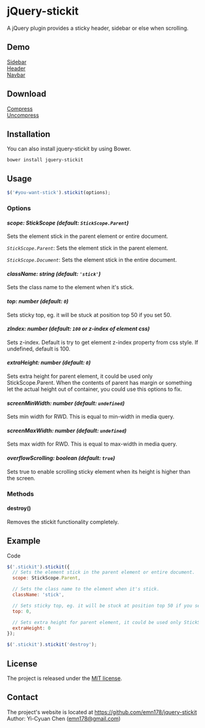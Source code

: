 # jQuery-stickit
A jQuery plugin provides a sticky header, sidebar or else when scrolling.

## Demo
[Sidebar](https://emn178.github.io/jquery-stickit/samples/sidebar/)  
[Header](https://emn178.github.io/jquery-stickit/samples/header/)  
[Navbar](https://emn178.github.io/jquery-stickit/samples/navbar/)

## Download
[Compress](https://raw.github.com/emn178/jquery-stickit/master/build/jquery.stickit.min.js)  
[Uncompress](https://raw.github.com/emn178/jquery-stickit/master/src/jquery.stickit.js)

## Installation
You can also install jquery-stickit by using Bower.
```
bower install jquery-stickit
```

## Usage
```JavaScript
$('#you-want-stick').stickit(options);
```

### Options
#### *scope: StickScope (default: `StickScope.Parent`)*

Sets the element stick in the parent element or entire document.

*`StickScope.Parent`*: Sets the element stick in the parent element.

*`StickScope.Document`*: Sets the element stick in the entire document.

#### *className: string (default: `'stick'`)*

Sets the class name to the element when it's stick.

#### *top: number (default: `0`)*

Sets sticky top, eg. it will be stuck at position top 50 if you set 50.

#### *zIndex: number (default: `100` or z-index of element css)*

Sets z-index. Default is try to get element z-index property from css style. If undefined, default is 100.

#### *extraHeight: number (default: `0`)*

Sets extra height for parent element, it could be used only StickScope.Parent. When the contents of parent has margin or something let the actual height out of container, you could use this options to fix.

#### *screenMinWidth: number (default: `undefined`)*

Sets min width for RWD. This is equal to min-width in media query.

#### *screenMaxWidth: number (default: `undefined`)*

Sets max width for RWD. This is equal to max-width in media query.

#### *overflowScrolling: boolean (default: `true`)*

Sets true to enable scrolling sticky element when its height is higher than the screen.

### Methods

#### destroy()

Removes the stickit functionality completely. 

## Example
Code
```JavaScript
$('.stickit').stickit({
  // Sets the element stick in the parent element or entire document.
  scope: StickScope.Parent,

  // Sets the class name to the element when it's stick.
  className: 'stick',

  // Sets sticky top, eg. it will be stuck at position top 50 if you set 50.
  top: 0,

  // Sets extra height for parent element, it could be used only StickScope.Parent. When the contents of parent has margin or something let the actual height out of container, you could use this options to fix.
  extraHeight: 0
});

$('.stickit').stickit('destroy');
```

## License
The project is released under the [MIT license](http://www.opensource.org/licenses/MIT).

## Contact
The project's website is located at https://github.com/emn178/jquery-stickit  
Author: Yi-Cyuan Chen (emn178@gmail.com)
